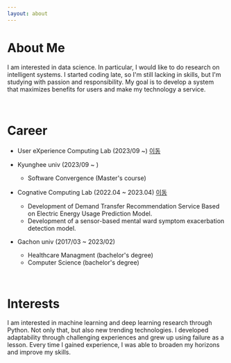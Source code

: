 ```yaml
---
layout: about 
---
```


# About Me
I am interested in data science. In particular, I would like to do research on intelligent systems.
I started coding late, so I'm still lacking in skills, but I'm studying with passion and responsibility.
My goal is to develop a system that maximizes benefits for users and make my technology a service. 

<br/>

# Career
* User eXperience Computing Lab (2023/09 ~) [이동](https://skpark-khu.github.io/)
 
* Kyunghee univ (2023/09 ~ )
   * Software Convergence (Master's course)

* Cognative Computing Lab (2022.04 ~ 2023.04) [이동](https://sites.google.com/view/keylee/main?authuser=0)
  * Development of Demand Transfer Recommendation Service Based on Electric Energy Usage Prediction Model.
  * Development of a sensor-based mental ward symptom exacerbation detection model.
  
* Gachon univ (2017/03 ~ 2023/02)
  * Healthcare Managment (bachelor's degree)
  * Computer Science (bachelor's degree)

<br/>

# Interests
I am interested in machine learning and deep learning research through Python. Not only that, but also new trending technologies.
I developed adaptability through challenging experiences and grew up using failure as a lesson. Every time I gained experience, I was able to broaden my horizons and improve my skills.
